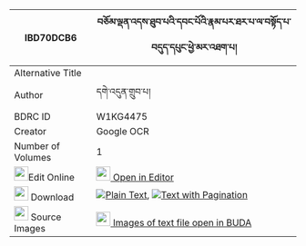 |IBD70DCB6|བཅོམ་ལྡན་འདས་ཐུབ་པའི་དབང་པོའི་རྣམ་པར་ཐར་པ་ལ་བསྟོད་པ་བདུད་དཔུང་ཕྱེ་མར་འཐག་པ། 
| --- | --- 
|Alternative Title |
|Author| དགེ་འདུན་གྲུབ་པ།
|BDRC ID | W1KG4475
|Creator | Google OCR
|Number of Volumes| 1
|<img width="25" src="https://img.icons8.com/color/25/000000/edit-property.png">Edit Online| [<img width="25" src="https://avatars.githubusercontent.com/u/45091458?s=200&v=4"> Open in Editor](http://editor.openpecha.org/IBD70DCB6)
|<img width="25" src="https://img.icons8.com/fluent/48/000000/download-2.png"/>  Download | [![](https://img.icons8.com/color/20/000000/txt.png)Plain Text](https://github.com/Openpecha/IBD70DCB6/releases/download/v1/chomdende_tubpa_i_wangpo_i_nam_plain_IBD70DCB6.zip), [![](https://img.icons8.com/color/20/000000/txt.png)Text with Pagination](https://github.com/Openpecha/IBD70DCB6/releases/download/v1/chomdende_tubpa_i_wangpo_i_nam_pages_IBD70DCB6.zip)
|<img width="25" src="https://img.icons8.com/plasticine/100/000000/pictures-folder.png"/>  Source Images | [<img width="25" src="https://library.bdrc.io/icons/BUDA-small.svg"> Images of text file open in BUDA](https://library.bdrc.io/show/bdr:W1KG4475)